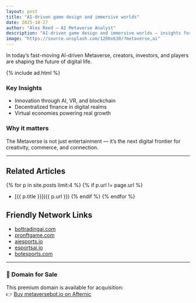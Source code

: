 ```yaml
---
layout: post
title: "AI-driven game design and immersive worlds"
date: 2025-10-27
author: "Alex Reed – AI Metaverse Analyst"
description: "AI-driven game design and immersive worlds — insights for the AI-powered Metaverse world."
image: "https://source.unsplash.com/1200x630/?metaverse,ai"
---
```


In today’s fast-moving AI-driven Metaverse, creators, investors, and players are shaping the future of digital life.

{% include ad.html %}

### Key Insights
- Innovation through AI, VR, and blockchain
- Decentralized finance in digital realms
- Virtual economies powering real growth

### Why it matters
The Metaverse is not just entertainment — it’s the next digital frontier for creativity, commerce, and connection.

---

## Related Articles
{% for p in site.posts limit:4 %}
{% if p.url != page.url %}
- [{{ p.title }}]({{ p.url }})
{% endif %}
{% endfor %}

## Friendly Network Links
- [bottradingai.com](https://bottradingai.com)
- [pronftgame.com](https://pronftgame.com)
- [aiesports.io](https://aiesports.io)
- [esportsai.io](https://esportsai.io)
- [botesports.com](https://botesports.com)

---

### 🛒 Domain for Sale
This premium domain is available for acquisition:  
👉 [Buy metaversebot.io on Afternic](https://afternic.com/domain/metaversebot.io)

